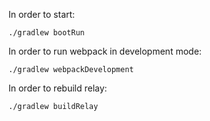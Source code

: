 In order to start:
```
./gradlew bootRun
```

In order to run webpack in development mode:

```
./gradlew webpackDevelopment
```

In order to rebuild relay: 

```
./gradlew buildRelay
```